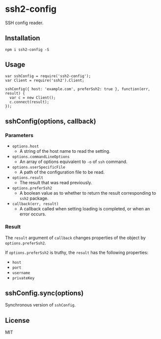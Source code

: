 # ssh2-config

SSH config reader.

## Installation

```
npm i ssh2-config -S
```

## Usage

```
var sshConfig = require('ssh2-config');
var Client = require('ssh2').Client;

sshConfig({ host: 'example.com', preferSsh2: true }, function(err, result) {
  var c = new Client();
  c.connect(result);
});
```

## sshConfig(options, callback)

### Parameters

- `options.host`
    - A string of the host name to read the setting.
- `options.commandLineOptions`
    - An array of options equivalent to `-o` of `ssh` command.
- `options.userSpecificFile`
    - A path of the configuration file to be read.
- `options.result`
    - The result that was read previously.
- `options.preferSsh2`
    - A boolean value as to whether to return the result corresponding to `ssh2` package.
- `callback(err, result)`
    - A callback called when setting loading is completed, or when an error occurs.

### Result

The `result` argument of `callback` changes properties of the object by `options.preferSsh2`.

If `options.preferSsh2` is truthy, the `result` has the following properties:

- `host`
- `port`
- `username`
- `privateKey`

## sshConfig.sync(options)

Synchronous version of `sshConfig`.

## License

MIT
